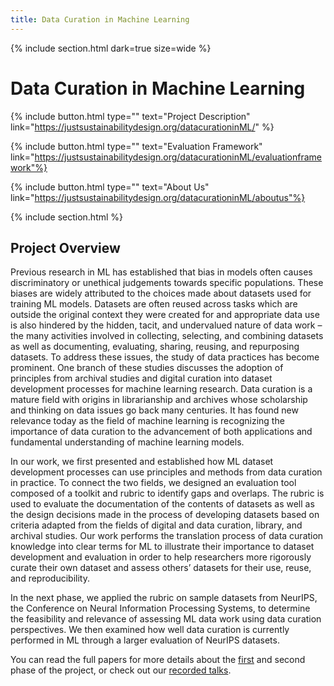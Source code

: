 ```yaml
---
title: Data Curation in Machine Learning
---
```


{% include section.html dark=true size=wide %}
# Data Curation in Machine Learning

{%
  include button.html
  type=""
  text="Project Description"
  link="https://justsustainabilitydesign.org/datacurationinML/"
%}

{%
  include button.html
  type=""
  text="Evaluation Framework"
  link="https://justsustainabilitydesign.org/datacurationinML/evaluationframework"%}

{%
  include button.html
  type=""
  text="About Us"
  link="https://justsustainabilitydesign.org/datacurationinML/aboutus"%}
 
{% include section.html %}
## Project Overview
 
Previous research in ML has established that bias in models often causes discriminatory or unethical judgements towards specific populations. 
These biases are widely attributed to the choices made about datasets used for training ML models. Datasets are often reused across tasks which are 
outside the original context they were created for and appropriate data use is also hindered by the hidden, tacit, and undervalued nature of data work – 
the many activities involved in collecting, selecting, and combining datasets as well as documenting, evaluating, sharing, reusing, and repurposing datasets. 
To address these issues, the study of data practices has become prominent. One branch of these studies discusses the adoption of principles from archival studies 
and digital curation into dataset development processes for machine learning research. Data curation is a mature field with origins in librarianship and 
archives whose scholarship and thinking on data issues go back many centuries. It has found new relevance today as the field of machine learning is recognizing 
the importance of data curation to the advancement of both applications and fundamental understanding of machine learning models. 

In our work, we first presented and established how ML dataset development processes can use principles and methods from data curation in practice. 
To connect the two fields, we designed an evaluation tool composed of a toolkit and rubric to identify gaps and overlaps. 
The rubric is used to evaluate the documentation of the contents of datasets as well as the design decisions made in the process of 
developing datasets based on criteria adapted from the fields of digital and data curation, library, and archival studies. Our work performs 
the translation process of data curation knowledge into clear terms for ML to illustrate their importance to dataset development and evaluation in 
order to help researchers more rigorously curate their own dataset and assess others’ datasets for their use, reuse, and reproducibility. 

In the next phase, we applied the rubric on sample datasets from NeurIPS, the Conference on Neural Information Processing Systems, to determine the 
feasibility and relevance of assessing ML data work using data curation perspectives. We then examined how well data curation is currently performed in 
ML through a larger evaluation of NeurIPS datasets. 

You can read the full papers for more details about the [first](https://doi.org/10.1145/3630106.3658955) and second phase of the project, 
or check out our [recorded talks](https://justsustainabilitydesign.org/talks/). 

